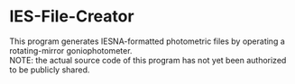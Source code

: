 # IES-File-Creator
This program generates IESNA-formatted photometric files by operating a rotating-mirror goniophotometer.
<br>
NOTE: the actual source code of this program has not yet been authorized to be publicly shared.
